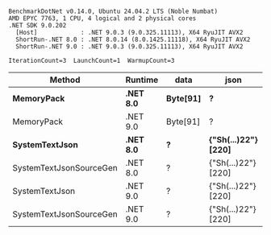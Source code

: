 ```

BenchmarkDotNet v0.14.0, Ubuntu 24.04.2 LTS (Noble Numbat)
AMD EPYC 7763, 1 CPU, 4 logical and 2 physical cores
.NET SDK 9.0.202
  [Host]            : .NET 9.0.3 (9.0.325.11113), X64 RyuJIT AVX2
  ShortRun-.NET 8.0 : .NET 8.0.14 (8.0.1425.11118), X64 RyuJIT AVX2
  ShortRun-.NET 9.0 : .NET 9.0.3 (9.0.325.11113), X64 RyuJIT AVX2

IterationCount=3  LaunchCount=1  WarmupCount=3  

```
| Method                  | Runtime  | data     | json                | Mean        | Error      | StdDev   | Min         | Max         | Gen0   | Allocated |
|------------------------ |--------- |--------- |-------------------- |------------:|-----------:|---------:|------------:|------------:|-------:|----------:|
| **MemoryPack**              | **.NET 8.0** | **Byte[91]** | **?**                   |    **73.97 ns** |   **7.316 ns** | **0.401 ns** |    **73.56 ns** |    **74.36 ns** | **0.0100** |     **168 B** |
| MemoryPack              | .NET 9.0 | Byte[91] | ?                   |    63.03 ns |   8.586 ns | 0.471 ns |    62.63 ns |    63.55 ns | 0.0100 |     168 B |
| **SystemTextJson**          | **.NET 8.0** | **?**        | **{&quot;Sh(...)22&quot;} [220]** | **1,180.00 ns** | **121.017 ns** | **6.633 ns** | **1,175.70 ns** | **1,187.64 ns** | **0.0095** |     **168 B** |
| SystemTextJsonSourceGen | .NET 8.0 | ?        | {&quot;Sh(...)22&quot;} [220] | 1,131.79 ns | 126.179 ns | 6.916 ns | 1,125.95 ns | 1,139.43 ns | 0.0095 |     168 B |
| SystemTextJson          | .NET 9.0 | ?        | {&quot;Sh(...)22&quot;} [220] | 1,135.53 ns |  53.104 ns | 2.911 ns | 1,132.85 ns | 1,138.63 ns | 0.0095 |     168 B |
| SystemTextJsonSourceGen | .NET 9.0 | ?        | {&quot;Sh(...)22&quot;} [220] | 1,102.12 ns | 120.548 ns | 6.608 ns | 1,097.99 ns | 1,109.75 ns | 0.0095 |     168 B |
